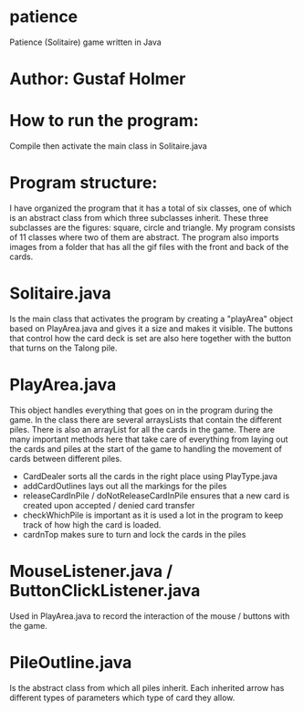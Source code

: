 # patience
Patience (Solitaire) game written in Java
# Author: Gustaf Holmer

# How to run the program:
Compile then activate the main class in Solitaire.java

# Program structure:
I have organized the program that it has a total of six classes, one of which is an abstract class from which three subclasses inherit. These three subclasses are the figures: square, circle and triangle. My program consists of 11 classes where two of them are abstract. The program also imports images from a folder that has all the gif files with the front and back of the cards.

# Solitaire.java
Is the main class that activates the program by creating a "playArea" object based on PlayArea.java and gives it a size and makes it visible. The buttons that control how the card deck is set are also here together with the button that turns on the Talong pile.

# PlayArea.java
This object handles everything that goes on in the program during the game. In the class there are several arraysLists that contain the different piles. There is also an arrayList for all the cards in the game. There are many important methods here that take care of everything from laying out the cards and piles at the start of the game to handling the movement of cards between different piles.
- CardDealer sorts all the cards in the right place using PlayType.java
- addCardOutlines lays out all the markings for the piles
- releaseCardInPile / doNotReleaseCardInPile ensures that a new card is created upon accepted / denied card transfer
- checkWhichPile is important as it is used a lot in the program to keep track of how high the card is loaded.
- cardnTop makes sure to turn and lock the cards in the piles

# MouseListener.java / ButtonClickListener.java
Used in PlayArea.java to record the interaction of the mouse / buttons with the game.

# PileOutline.java
Is the abstract class from which all piles inherit. Each inherited arrow has different types of parameters which type of card they allow.

